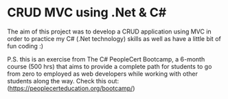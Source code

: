 # CRUD MVC using .Net & C#

The aim of this project was to develop a CRUD application using MVC in order to practice my C# (.Net technology) skills as well as have a little bit of fun coding :)


P.S. this is an exercise from The C# PeopleCert Bootcamp, a 6-month course (500 hrs) that aims to provide a complete path for students to go from zero to employed as web developers while working with other students along the way. Check this out: (https://peoplecerteducation.org/bootcamp/)
